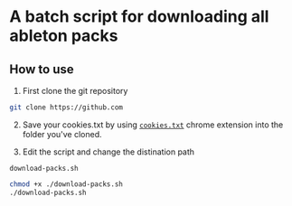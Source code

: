 # A batch script for downloading all ableton packs

## How to use

1. First clone the git repository

```bash
git clone https://github.com
```

2. Save your cookies.txt by using [`cookies.txt`](https://chrome.google.com/webstore/detail/cookiestxt/njabckikapfpffapmjgojcnbfjonfjfg?hl=en) chrome extension into the folder you've cloned.

3. Edit the script and change the distination path

`download-packs.sh`

```sh
chmod +x ./download-packs.sh
./download-packs.sh
```
